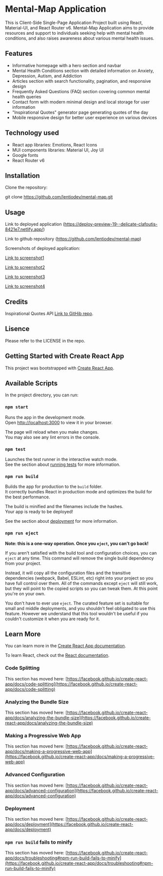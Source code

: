 
# Mental-Map Application
This is Client-Side Single-Page Application Project built using React, Material-UI, and React Router v6. 
Mental-Map Application aims to provide resources and support to individuals seeking help with mental health conditions, and also raises awareness about various mental health issues.

## Features
- Informative homepage with a hero section and navbar
- Mental Health Conditions section with detailed information on Anxiety, Depression, Autism, and Addiction
- Articles section with search functionality, pagination, and responsive design
- Frequently Asked Questions (FAQ) section covering common mental health queries
- Contact form with modern minimal design and local storage for user information
- "Inspirational Quotes" generator page generating quotes of the day
- Mobile responsive design for better user experience on various devices

## Technology used
- React app libraries: Emotions, React Icons
- MUI components libraries: Material UI, Joy UI
- Google fonts
- React Router v6


## Installation
Clone the repository:

git clone https://github.com/lentiodev/mental-map.git

## Usage
Link to deployed application (https://deploy-preview-19--delicate-clafoutis-8421e7.netlify.app/)

Link to github repository (https://github.com/lentiodev/mental-map) 

Screenshots of deployed application:

[Link to screenshot1](./src/images/screenshot1.png)

[Link to screenshot2](./src/images/screenshot2.png)

[Link to screenshot3](./src/images/screenshot3.png)

[Link to screenshot4](./src/images/screenshot4.png)

## Credits
Inspirational Quotes API [Link to GitHib repo](https://github.com/ssokurenko/quotes-react-app).

## Lisence 
Please refer to the LICENSE in the repo.

## Getting Started with Create React App

This project was bootstrapped with [Create React App](https://github.com/facebook/create-react-app).

## Available Scripts

In the project directory, you can run:

### `npm start`

Runs the app in the development mode.\
Open [http://localhost:3000](http://localhost:3000) to view it in your browser.

The page will reload when you make changes.\
You may also see any lint errors in the console.

### `npm test`

Launches the test runner in the interactive watch mode.\
See the section about [running tests](https://facebook.github.io/create-react-app/docs/running-tests) for more information.

### `npm run build`

Builds the app for production to the `build` folder.\
It correctly bundles React in production mode and optimizes the build for the best performance.

The build is minified and the filenames include the hashes.\
Your app is ready to be deployed!

See the section about [deployment](https://facebook.github.io/create-react-app/docs/deployment) for more information.

### `npm run eject`

**Note: this is a one-way operation. Once you `eject`, you can't go back!**

If you aren't satisfied with the build tool and configuration choices, you can `eject` at any time. This command will remove the single build dependency from your project.

Instead, it will copy all the configuration files and the transitive dependencies (webpack, Babel, ESLint, etc) right into your project so you have full control over them. All of the commands except `eject` will still work, but they will point to the copied scripts so you can tweak them. At this point you're on your own.

You don't have to ever use `eject`. The curated feature set is suitable for small and middle deployments, and you shouldn't feel obligated to use this feature. However we understand that this tool wouldn't be useful if you couldn't customize it when you are ready for it.

## Learn More

You can learn more in the [Create React App documentation](https://facebook.github.io/create-react-app/docs/getting-started).

To learn React, check out the [React documentation](https://reactjs.org/).

### Code Splitting

This section has moved here: [https://facebook.github.io/create-react-app/docs/code-splitting](https://facebook.github.io/create-react-app/docs/code-splitting)

### Analyzing the Bundle Size

This section has moved here: [https://facebook.github.io/create-react-app/docs/analyzing-the-bundle-size](https://facebook.github.io/create-react-app/docs/analyzing-the-bundle-size)

### Making a Progressive Web App

This section has moved here: [https://facebook.github.io/create-react-app/docs/making-a-progressive-web-app](https://facebook.github.io/create-react-app/docs/making-a-progressive-web-app)

### Advanced Configuration

This section has moved here: [https://facebook.github.io/create-react-app/docs/advanced-configuration](https://facebook.github.io/create-react-app/docs/advanced-configuration)

### Deployment

This section has moved here: [https://facebook.github.io/create-react-app/docs/deployment](https://facebook.github.io/create-react-app/docs/deployment)

### `npm run build` fails to minify

This section has moved here: [https://facebook.github.io/create-react-app/docs/troubleshooting#npm-run-build-fails-to-minify](https://facebook.github.io/create-react-app/docs/troubleshooting#npm-run-build-fails-to-minify)
